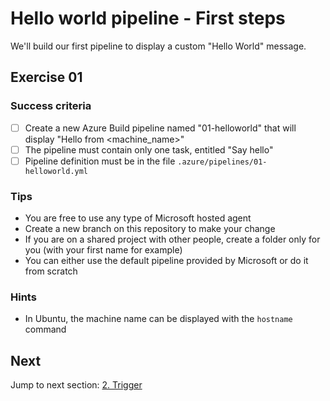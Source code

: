 # Hello world pipeline - First steps

We'll build our first pipeline to display a custom "Hello World" message.

## Exercise 01

### Success criteria

- [ ] Create a new Azure Build pipeline named "01-helloworld" that will display "Hello from <machine_name>"
- [ ] The pipeline must contain only one task, entitled "Say hello"
- [ ] Pipeline definition must be in the file `.azure/pipelines/01-helloworld.yml`

### Tips

- You are free to use any type of Microsoft hosted agent
- Create a new branch on this repository to make your change
- If you are on a shared project with other people, create a folder only for you (with your first name for example)
- You can either use the default pipeline provided by Microsoft or do it from scratch

### Hints

- In Ubuntu, the machine name can be displayed with the `hostname` command

## Next

Jump to next section: [2. Trigger](./02-trigger.md)
